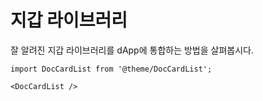 # 지갑 라이브러리

잘 알려진 지갑 라이브러리를 dApp에 통합하는 방법을 살펴봅시다.

```mdx-code-block
import DocCardList from '@theme/DocCardList';

<DocCardList />
```
